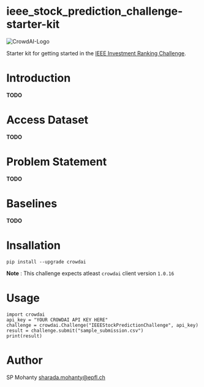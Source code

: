 # ieee_stock_prediction_challenge-starter-kit
![CrowdAI-Logo](https://github.com/crowdAI/crowdai/raw/master/app/assets/images/misc/crowdai-logo-smile.svg?sanitize=true)

Starter kit for getting started in the [IEEE Investment Ranking Challenge](https://www.crowdai.org/challenges/ieee-investment-ranking-challenge).

# Introduction
**TODO**

# Access Dataset
**TODO**

# Problem Statement
**TODO**

# Baselines
**TODO**

# Insallation

```
pip install --upgrade crowdai
```
**Note** : This challenge expects atleast `crowdai` client version `1.0.16`

# Usage
```
import crowdai
api_key = "YOUR CROWDAI API KEY HERE"
challenge = crowdai.Challenge("IEEEStockPredictionChallenge", api_key)
result = challenge.submit("sample_submission.csv")
print(result)
```

# Author
SP Mohanty <sharada.mohanty@epfl.ch>
